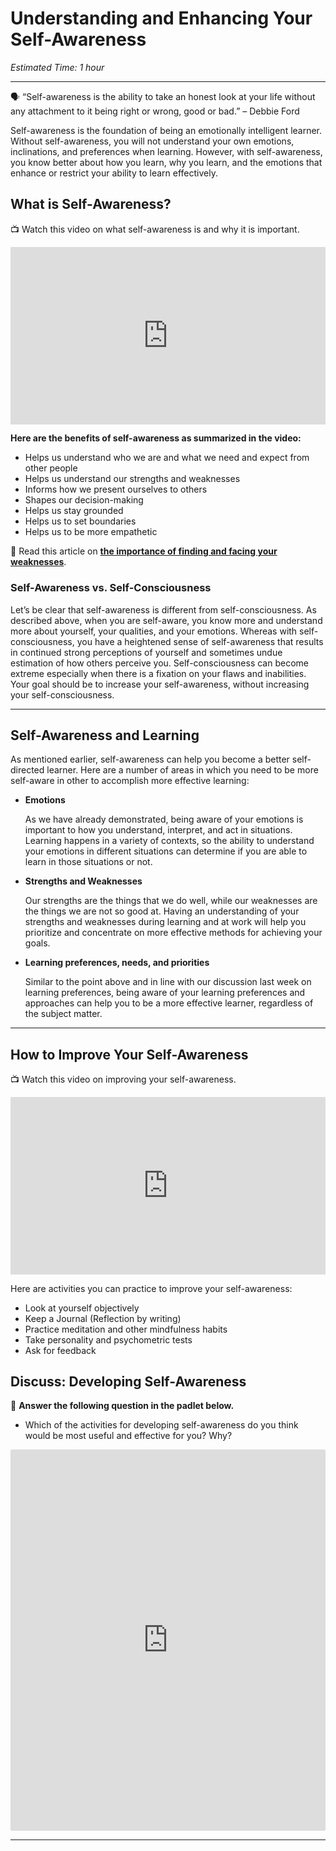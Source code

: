# Understanding and Enhancing Your Self-Awareness

*Estimated Time: 1 hour*

---

<aside>


🗣 “Self-awareness is the ability to take an honest look at your life without any attachment to it being right or wrong, good or bad.” 
– Debbie Ford

</aside>

Self-awareness is the foundation of being an emotionally intelligent learner. Without self-awareness, you will not understand your own emotions, inclinations, and preferences when learning. However, with self-awareness, you know better about how you learn, why you learn, and the emotions that enhance or restrict your ability to learn effectively. 

## What is Self-Awareness?

<aside>


📺 Watch this video on what self-awareness is and why it is important.

</aside>

<div style="position: relative; padding-bottom: 56.25%; height: 0;"><iframe src="https://www.youtube.com/embed/brhl49ERDTA" title="YouTube video player" frameborder="0" allow="accelerometer; autoplay; clipboard-write; encrypted-media; gyroscope; picture-in-picture" allowfullscreen style="position: absolute; top: 0; left: 0; width: 100%; height: 100%;"></iframe></div>

**Here are the benefits of self-awareness as summarized in the video:**

- Helps us understand who we are and what we need and expect from other people
- Helps us understand our strengths and weaknesses
- Informs how we present ourselves to others
- Shapes our decision-making
- Helps us stay grounded
- Helps us to set boundaries
- Helps us to be more empathetic

<aside>


📖 Read this article on [**the importance of finding and facing your weaknesses**](https://www.fastcompany.com/3026105/the-importance-of-finding-and-facing-your-weaknesses).

</aside>

### **Self-Awareness vs. Self-Consciousness**

Let’s be clear that self-awareness is different from self-consciousness. As described above, when you are self-aware, you know more and understand more about yourself, your qualities, and your emotions. Whereas with self-consciousness, you have a heightened sense of self-awareness that results in continued strong perceptions of yourself and sometimes undue estimation of how others perceive you. Self-consciousness can become extreme especially when there is a fixation on your flaws and inabilities. Your goal should be to increase your self-awareness, without increasing your self-consciousness.

---

## Self-Awareness and Learning

As mentioned earlier, self-awareness can help you become a better self-directed learner. Here are a number of areas in which you need to be more self-aware in other to accomplish more effective learning:

- **Emotions**

    As we have already demonstrated, being aware of your emotions is important to how you understand, interpret, and act in situations. Learning happens in a variety of contexts, so the ability to understand your emotions in different situations can determine if you are able to learn in those situations or not.
    
- **Strengths and Weaknesses**
    
    Our strengths are the things that we do well, while our weaknesses are the things we are not so good at. Having an understanding of your strengths and weaknesses during learning and at work will help you prioritize and concentrate on more effective methods for achieving your goals. 
    
- **Learning preferences, needs, and priorities**
    
    Similar to the point above and in line with our discussion last week on learning preferences, being aware of your learning preferences and approaches can help you to be a more effective learner, regardless of the subject matter.
    
---

## How to Improve Your Self-Awareness

<aside>


📺 Watch this video on improving your self-awareness.

</aside>

<div style="position: relative; padding-bottom: 56.25%; height: 0;"><iframe src="https://www.youtube.com/embed/Q7gBf8WE3i8" title="YouTube video player" frameborder="0" allow="accelerometer; autoplay; clipboard-write; encrypted-media; gyroscope; picture-in-picture" allowfullscreen style="position: absolute; top: 0; left: 0; width: 100%; height: 100%;"></iframe></div>

Here are activities you can practice to improve your self-awareness:

- Look at yourself objectively
- Keep a Journal (Reflection by writing)
- Practice meditation and other mindfulness habits
- Take personality and psychometric tests
- Ask for feedback

## Discuss: Developing Self-Awareness

<aside>


💬 **Answer the following question in the padlet below.**

- Which of the activities for developing self-awareness do you think would be most useful and effective for you? Why?
    
</aside>

<div style="border:1px solid rgba(0,0,0,0.1);border-radius:2px;box-sizing:border-box;overflow:hidden;position:relative;width:100%;background:#F4F4F4"><iframe src="https://padlet.com/embed/sr6xmwxfuocc1fa8" frameborder="0" allow="camera;microphone;geolocation" style="width:100%;height:608px;display:block;padding:0;margin:0"></iframe></div>

---
